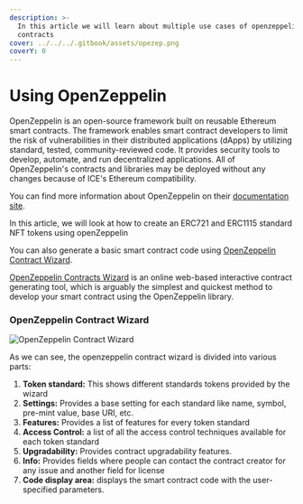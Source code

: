 ```yaml
---
description: >-
  In this article we will learn about multiple use cases of openzeppelin
  contracts
cover: ../../../.gitbook/assets/opezep.png
coverY: 0
---
```


# Using OpenZeppelin

OpenZeppelin is an open-source framework built on reusable Ethereum smart contracts. The framework enables smart contract developers to limit the risk of vulnerabilities in their distributed applications (dApps) by utilizing standard, tested, community-reviewed code. It provides security tools to develop, automate, and run decentralized applications. All of OpenZeppelin's contracts and libraries may be deployed without any changes because of ICE's Ethereum compatibility.

You can find more information about OpenZeppelin on their [documentation site](https://docs.openzeppelin.com/openzeppelin/).

In this article, we will look at how to create an ERC721 and ERC1115 standard NFT tokens using openZeppelin

You can also generate a basic smart contract code using [OpenZeppelin Contract Wizard](https://wizard.openzeppelin.com/).

&#x20;[OpenZeppelin Contracts Wizard](https://wizard.openzeppelin.com/) is an online web-based interactive contract generating tool, which is arguably the simplest and quickest method to develop your smart contract using the OpenZeppelin library.

### OpenZeppelin Contract Wizard

![OpenZeppelin Contract Wizard](https://lh4.googleusercontent.com/8rxyWY9FlwSU-b5AIoiuBGraGJRB-VgMhLa3i4dWlAS3ZRS-gN6O-dUBxfAJ\_BapAXXHCBoBBBTjs19xt6WkqqKsBiNxiz2gSQNQ3wubxezZeu5\_zsEk9nRHD6Cd7zfqS8QBJ9g2)

As we can see, the openzeppelin contract wizard is divided into various parts:

1. &#x20;**Token standard:** This shows different standards tokens provided by the wizard
2. &#x20;**Settings:** Provides a base setting for each standard like name, symbol, pre-mint value, base URI, etc.
3. &#x20;**Features:** Provides a  list of features for every token standard
4. &#x20;**Access Control:** a list of all the access control techniques available for each token standard
5. &#x20;**Upgradability:** Provides contract upgradability features.
6. **Info:** Provides fields where people can contact the contract creator for any issue and another field for license
7. &#x20;**Code display area:** displays the smart contract code with the user-specified parameters.
